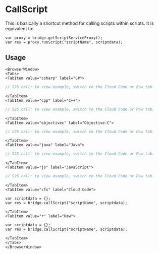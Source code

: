 # CallScript

This is basically a shortcut method for calling scripts within scripts.
It is equivalent to:

```
var proxy = bridge.getScriptServiceProxy();
var res = proxy.runScript("scriptName", scriptdata);
```

## Usage

```mdx-code-block
<BrowserWindow>
<Tabs>
<TabItem value="csharp" label="C#">
```

```csharp
// S2S call: to view example, switch to the Cloud Code or Raw tab.
```

```mdx-code-block
</TabItem>
<TabItem value="cpp" label="C++">
```

```cpp
// S2S call: to view example, switch to the Cloud Code or Raw tab.
```

```mdx-code-block
</TabItem>
<TabItem value="objectivec" label="Objective-C">
```

```objectivec
// S2S call: to view example, switch to the Cloud Code or Raw tab.
```

```mdx-code-block
</TabItem>
<TabItem value="java" label="Java">
```

```java
// S2S call: to view example, switch to the Cloud Code or Raw tab.
```

```mdx-code-block
</TabItem>
<TabItem value="js" label="JavaScript">
```

```javascript
// S2S call: to view example, switch to the Cloud Code or Raw tab.
```

```mdx-code-block
</TabItem>
<TabItem value="cfs" label="Cloud Code">
```

```cfscript
var scriptdata = {};
var res = bridge.callScript("scriptName", scriptdata);
```

```mdx-code-block
</TabItem>
<TabItem value="r" label="Raw">
```

```cfscript
var scriptdata = {};
var res = bridge.callScript("scriptName", scriptdata);
```

```mdx-code-block
</TabItem>
</Tabs>
</BrowserWindow>
```

